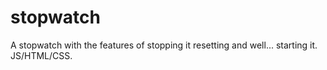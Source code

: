 # stopwatch
A stopwatch with the features of stopping it resetting and well... starting it. JS/HTML/CSS.
